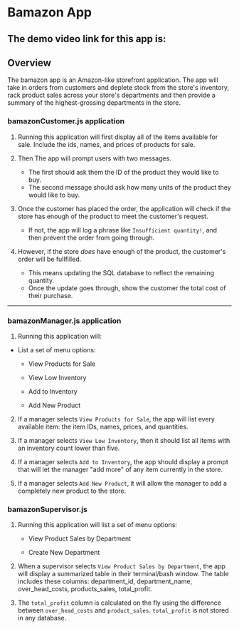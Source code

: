 # Bamazon App

## The demo video link for this app is:


## Overview
The bamazon app is an Amazon-like storefront application. The app will take in orders from customers and deplete stock from the store's inventory, rack product sales across your store's departments and then provide a summary of the highest-grossing departments in the store.

### bamazonCustomer.js application
1. Running this application will first display all of the items available for sale. Include the ids, names, and prices of products for sale.

2. Then The app will prompt users with two messages.

   * The first should ask them the ID of the product they would like to buy.
   * The second message should ask how many units of the product they would like to buy.

3. Once the customer has placed the order, the application will check if the store has enough of the product to meet the customer's request.

   * If not, the app will log a phrase like `Insufficient quantity!`, and then prevent the order from going through.

4. However, if the store _does_ have enough of the product, the customer's order will be fullfilled.
   * This means updating the SQL database to reflect the remaining quantity.
   * Once the update goes through, show the customer the total cost of their purchase.

- - -


### bamazonManager.js application
1. Running this application will:

  * List a set of menu options:

    * View Products for Sale
    
    * View Low Inventory
    
    * Add to Inventory
    
    * Add New Product

  2. If a manager selects `View Products for Sale`, the app will list every available item: the item IDs, names, prices, and quantities.

  3. If a manager selects `View Low Inventory`, then it should list all items with an inventory count lower than five.

  4. If a manager selects `Add to Inventory`, the app should display a prompt that will let the manager "add more" of any item currently in the store.

  5. If a manager selects `Add New Product`, it will allow the manager to add a completely new product to the store.

### bamazonSupervisor.js
1. Running this application will list a set of menu options:

   * View Product Sales by Department
   
   * Create New Department

2.  When a supervisor selects `View Product Sales by Department`, the app will display a summarized table in their terminal/bash window. The table includes these columns: department_id, department_name, over_head_costs, products_sales, total_profit. 

3. The `total_profit` column is calculated on the fly using the difference between `over_head_costs` and `product_sales`. `total_profit` is not stored in any database. 


